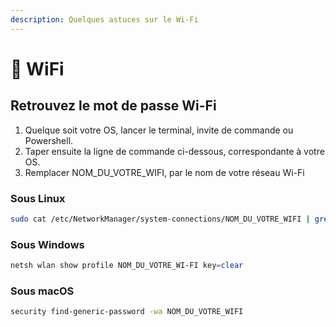 ```yaml
---
description: Quelques astuces sur le Wi-Fi
---
```


# 📶 WiFi

## Retrouvez le mot de passe Wi-Fi

1. Quelque soit votre OS, lancer le terminal, invite de commande ou Powershell.&#x20;
2. Taper ensuite la ligne de commande ci-dessous, correspondante à votre OS.&#x20;
3. Remplacer NOM\_DU\_VOTRE\_WIFI, par le nom de votre réseau Wi-Fi

### Sous Linux

```bash
sudo cat /etc/NetworkManager/system-connections/NOM_DU_VOTRE_WIFI | grep psk=
```

### Sous Windows

```powershell
netsh wlan show profile NOM_DU_VOTRE_WI-FI key=clear
```

### Sous macOS

```bash
security find-generic-password -wa NOM_DU_VOTRE_WIFI
```

